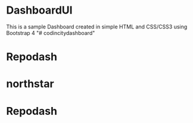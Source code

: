 # DashboardUI
This is a sample Dashboard created in simple HTML and CSS/CSS3 using Bootstrap 4
"# codincitydashboard" 
# Repodash
# northstar
# Repodash
